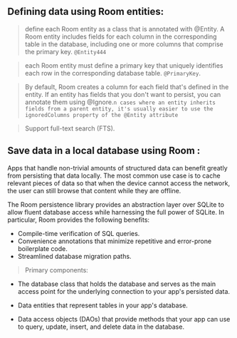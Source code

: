 ## Defining data using Room entities:

>define each Room entity as a class that is annotated with @Entity. A Room entity includes fields for each column in the corresponding table in the database, including one or more columns that comprise the primary key. `@Entity444`

>each Room entity must define a primary key that uniquely identifies each row in the corresponding database table. `@PrimaryKey`.

> By default, Room creates a column for each field that's defined in the entity. If an entity has fields that you don't want to persist, you can annotate them using @Ignore.`n cases where an entity inherits fields from a parent entity, it's usually easier to use the ignoredColumns property of the @Entity attribute`


> Support full-text search (FTS).

## Save data in a local database using Room :

Apps that handle non-trivial amounts of structured data can benefit greatly from persisting that data locally. The most common use case is to cache relevant pieces of data so that when the device cannot access the network, the user can still browse that content while they are offline.

The Room persistence library provides an abstraction layer over SQLite to allow fluent database access while harnessing the full power of SQLite. In particular, Room provides the following benefits:

-  Compile-time verification of SQL queries.
-  Convenience annotations that minimize repetitive and error-prone boilerplate code.
-  Streamlined database migration paths.


> Primary components: 

- The database class that holds the database and serves as the main access point for the underlying connection to your app's persisted data.

- Data entities that represent tables in your app's database.

- Data access objects (DAOs) that provide methods that your app can use to query, update, insert, and delete data in the database.